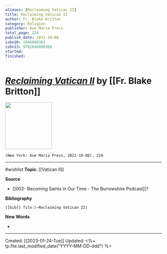 ```yaml
---
aliases: [Reclaiming Vatican II]
title: Reclaiming Vatican II
author: Fr. Blake Britton
category: Religion
publisher: Ave Maria Press
total_page: 224
publish_date: 2021-10-08
isbn10: 1646800303
isbn13: 9781646800308
started: 
finished: 
---
```

# *[Reclaiming Vatican II]()* by [[Fr. Blake Britton]]

<img src="http://books.google.com/books/content?id=I5c2EAAAQBAJ&printsec=frontcover&img=1&zoom=1&edge=curl&source=gbs_api" width=150>

`(New York: Ave Maria Press, 2021-10-08), 224`

--- 
#wishlist
**Topic**: [[Vatican II]]

**Source**
- [[002- Becoming Saints in Our Time - The Burrowshire Podcast]]?


**Bibliography**

```query
[[bib]] file:(~Reclaiming Vatican II)
```
 

**New Words**

- 

---
Created: [[2023-01-24-Tue]]
Updated: <%+ tp.file.last_modified_date("YYYY-MM-DD-ddd") %>
